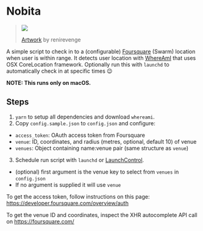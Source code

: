 Nobita
===

> ![](http://pre08.deviantart.net/2359/th/pre/f/2011/295/5/d/nobi_nobita_by_renirevenge-d4dn91h.jpg)
>
> [Artwork](http://renirevenge.deviantart.com/art/Nobi-Nobita-264784517) by renirevenge

A simple script to check in to a (configurable) [Foursquare](https://foursquare.com/) (Swarm) location when user is within range. It detects user location with [WhereAmI](https://github.com/robmathers/WhereAmI) that uses OSX CoreLocation framework. Optionally run this with `launchd` to automatically check in at specific times 😉

**NOTE: This runs only on macOS.**

Steps
---

1. `yarn` to setup all dependencies and download `whereami`.
2. Copy `config.sample.json` to `config.json` and configure:
  - `access_token`: OAuth access token from Foursquare
  - `venue`: ID, coordinates, and radius (metres, optional, default 10) of venue
  - `venues`: Object containing name:venue pair (same structure as `venue`)
3. Schedule run script with `launchd` or [LaunchControl](http://www.soma-zone.com/LaunchControl/).
  - (optional) first argument is the venue key to select from `venues` in `config.json`
  - If no argument is supplied it will use `venue`

To get the access token, follow instructions on this page: https://developer.foursquare.com/overview/auth

To get the venue ID and coordinates, inspect the XHR autocomplete API call on https://foursquare.com/

